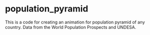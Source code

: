 # population_pyramid
This is a code for creating an animation for population pyramid of any country.
Data from the World Population Prospects and UNDESA.

